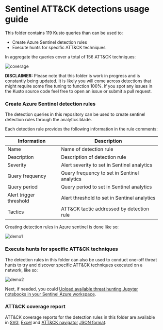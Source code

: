 Sentinel ATT&CK detections usage guide
===

This folder contains 119 Kusto queries than can be used to:

- Create Azure Sentinel detection rules
- Execute hunts for specific ATT&CK techniques

In aggregate the queries cover a total of 156 ATT&CK techniques:

![coverage](https://github.com/BlueTeamToolkit/sentinel-attack/blob/defcon/docs/sentinel_attack_coverage.JPG)

**DISCLAIMER:** Please note that this folder is work in progress and is constantly being updated. It is likely you will come across detections that might require some fine tuning to function 100%. If you spot any issues in the Kusto source code feel free to open an issue or submit a pull request.

### Create Azure Sentinel detection rules

The detection queries in this repository can be used to create sentinel detection rules through the analytics blade.

Each detection rule provides the following information in the rule comments:

| Information               | Description                                    |
| ------------------------- | ---------------------------------------------- |
| Name                      | Name of detection rule                         |
| Description               | Description of detection rule                  |
| Severity                  | Alert severity to set in Sentinel analytics    |
| Query frequency           | Query frequency to set in Sentinel analytics   |
| Query period              | Query period to set in Sentinel analytics      |
| Alert trigger threshold   | Alert threshold to set in Sentinel analytics   |
| Tactics                   | ATT&CK tactic addressed by detection rule      |

Creating detection rules in Azure sentinel is done like so:

![demo1](https://github.com/BlueTeamToolkit/sentinel-attack/blob/defcon/docs/upload-detection-rules.gif)

### Execute hunts for specific ATT&CK techniques

The detection rules in this folder can also be used to conduct one-off threat hunts to try and discover specific ATT&CK techniques executed on a network, like so:

![demo2](https://github.com/BlueTeamToolkit/sentinel-attack/blob/defcon/docs/execute-hunts.gif)

Next, if needed, you could [Upload available threat hunting Jupyter notebooks in your Sentinel Azure workspace](https://github.com/BlueTeamToolkit/sentinel-attack/blob/defcon/hunting/README.md).

### ATT&CK coverage report
ATT&CK coverage reports for the detection rules in this folder are available in [SVG](https://github.com/BlueTeamToolkit/sentinel-attack/blob/defcon/docs/sentinel_attack_coverage.svg), [Excel](https://github.com/BlueTeamToolkit/sentinel-attack/blob/defcon/docs/sentinel_attack_coverage.xlsx) and [ATT&CK navigator](https://mitre-attack.github.io/attack-navigator/enterprise/) [JSON format](https://github.com/BlueTeamToolkit/sentinel-attack/blob/defcon/docs/sentinel_attack_coverage.json).
